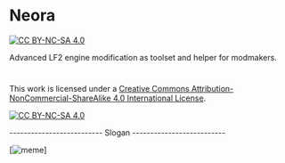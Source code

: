 # Neora

[![CC BY-NC-SA 4.0][cc-by-nc-sa-shield]][cc-by-nc-sa]

Advanced LF2 engine modification as toolset and helper for modmakers.



#

This work is licensed under a
[Creative Commons Attribution-NonCommercial-ShareAlike 4.0 International License][cc-by-nc-sa].

[![CC BY-NC-SA 4.0][cc-by-nc-sa-image]][cc-by-nc-sa]

-------------------------- Slogan --------------------------

[![meme]]

[cc-by-nc-sa]: http://creativecommons.org/licenses/by-nc-sa/4.0/
[cc-by-nc-sa-image]: https://licensebuttons.net/l/by-nc-sa/4.0/88x31.png
[cc-by-nc-sa-shield]: https://img.shields.io/badge/License-CC%20BY--NC--SA%204.0-lightgrey.svg
[meme]: https://i.imgur.com/BuPtquI.png
